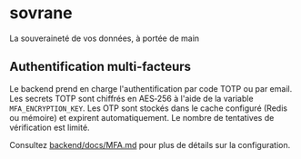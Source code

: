# sovrane
La souveraineté de vos données, à portée de main

## Authentification multi-facteurs

Le backend prend en charge l'authentification par code TOTP ou par email. Les secrets TOTP sont chiffrés en AES‑256 à l'aide de la variable `MFA_ENCRYPTION_KEY`.
Les OTP sont stockés dans le cache configuré (Redis ou mémoire) et expirent automatiquement.
Le nombre de tentatives de vérification est limité.

Consultez [backend/docs/MFA.md](backend/docs/MFA.md) pour plus de détails sur la configuration.
